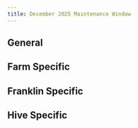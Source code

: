 ```yaml
---
title: December 2025 Maintenance Window
---
```


## General

## Farm Specific

## Franklin Specific

## Hive Specific
